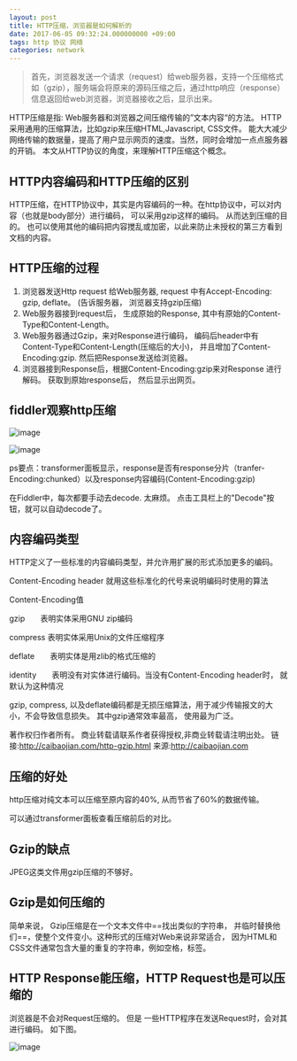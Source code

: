 ```yaml
---
layout: post
title: HTTP压缩，浏览器是如何解析的
date: 2017-06-05 09:32:24.000000000 +09:00
tags: http 协议 网络
categories: network
---
```


> 首先，浏览器发送一个请求（request）给web服务器，支持一个压缩格式如（gzip），服务端会将原来的源码压缩之后，通过http响应（response）信息返回给web浏览器，浏览器接收之后，显示出来。


HTTP压缩是指: Web服务器和浏览器之间压缩传输的”文本内容“的方法。 HTTP采用通用的压缩算法，比如gzip来压缩HTML,Javascript, CSS文件。 能大大减少网络传输的数据量，提高了用户显示网页的速度。当然，同时会增加一点点服务器的开销。 本文从HTTP协议的角度，来理解HTTP压缩这个概念。


## HTTP内容编码和HTTP压缩的区别

HTTP压缩，在HTTP协议中，其实是内容编码的一种。在http协议中，可以对内容（也就是body部分）进行编码， 可以采用gzip这样的编码。 从而达到压缩的目的。 也可以使用其他的编码把内容搅乱或加密，以此来防止未授权的第三方看到文档的内容。


## HTTP压缩的过程

1. 浏览器发送Http request 给Web服务器,  request 中有Accept-Encoding: gzip, deflate。 (告诉服务器， 浏览器支持gzip压缩)
2.  Web服务器接到request后， 生成原始的Response, 其中有原始的Content-Type和Content-Length。
3.  Web服务器通过Gzip，来对Response进行编码， 编码后header中有Content-Type和Content-Length(压缩后的大小)， 并且增加了Content-Encoding:gzip.  然后把Response发送给浏览器。
4.  浏览器接到Response后，根据Content-Encoding:gzip来对Response 进行解码。 获取到原始response后， 然后显示出网页。


## fiddler观察http压缩

![image](http://note.youdao.com/yws/public/resource/33500000a963563a48b160b89833c58b/xmlnote/CFF93396A37E4E7088BCE50EB06AB9E4/3745)

![image](http://note.youdao.com/yws/public/resource/33500000a963563a48b160b89833c58b/xmlnote/C03D61C2E35F467EB013F6EBCB6B0627/3748)

ps要点：transformer面板显示，response是否有response分片（tranfer-Encoding:chunked）以及response内容编码(Content-Encoding:gzip)


在Fiddler中，每次都要手动去decode. 太麻烦。  点击工具栏上的"Decode"按钮，就可以自动decode了。
 

## 内容编码类型

HTTP定义了一些标准的内容编码类型，并允许用扩展的形式添加更多的编码。

Content-Encoding header 就用这些标准化的代号来说明编码时使用的算法

Content-Encoding值

gzip　　表明实体采用GNU zip编码

compress 表明实体采用Unix的文件压缩程序

deflate　　表明实体是用zlib的格式压缩的

identity　　表明没有对实体进行编码。当没有Content-Encoding header时， 就默认为这种情况

gzip, compress, 以及deflate编码都是无损压缩算法，用于减少传输报文的大小，不会导致信息损失。 其中gzip通常效率最高， 使用最为广泛。


著作权归作者所有。
商业转载请联系作者获得授权,非商业转载请注明出处。
链接:http://caibaojian.com/http-gzip.html
来源:http://caibaojian.com

## 压缩的好处

http压缩对纯文本可以压缩至原内容的40%, 从而节省了60%的数据传输。

可以通过transformer面板查看压缩前后的对比。


## Gzip的缺点
JPEG这类文件用gzip压缩的不够好。


## Gzip是如何压缩的
简单来说， Gzip压缩是在一个文本文件中==找出类似的字符串， 并临时替换他们==，使整个文件变小。这种形式的压缩对Web来说非常适合， 因为HTML和CSS文件通常包含大量的重复的字符串，例如空格，标签。


## HTTP Response能压缩，HTTP Request也是可以压缩的

浏览器是不会对Request压缩的。 但是 一些HTTP程序在发送Request时，会对其进行编码。 如下图。


![image](http://note.youdao.com/yws/public/resource/33500000a963563a48b160b89833c58b/xmlnote/ED4825395CF54AC7A99068497B2CC32E/3782)